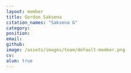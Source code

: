```yaml
---
layout: member
title: Gordon Saksena
citation_names: "Saksena G"
category: 
position: 
email:
github: 
image: /assets/images/team/default-member.png
cv:
alum: true
---
```



